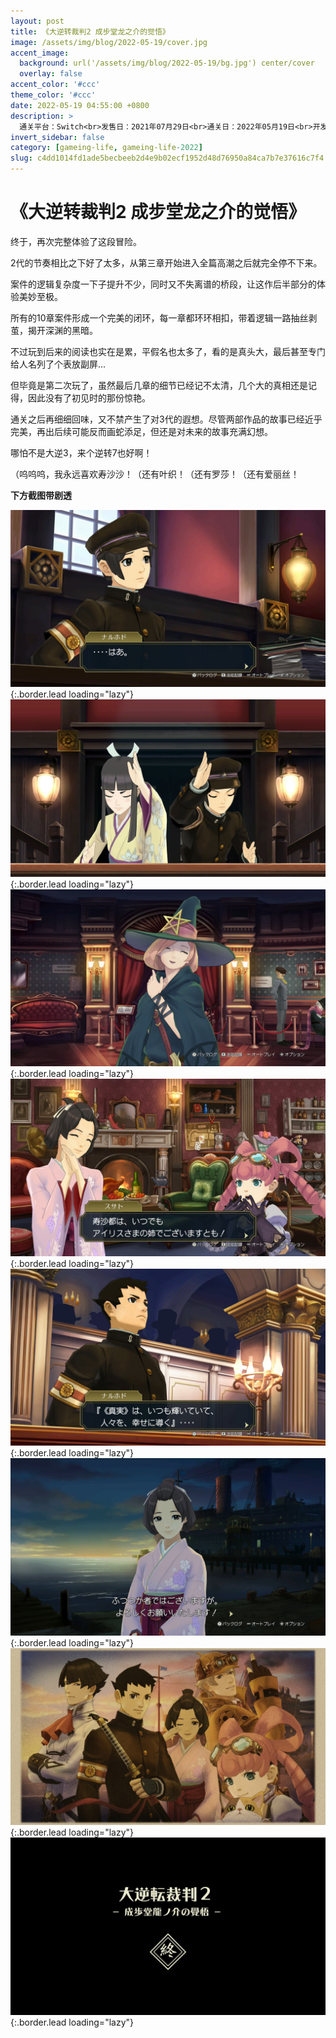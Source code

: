 ```yaml
---
layout: post
title: 《大逆转裁判2 成步堂龙之介的觉悟》
image: /assets/img/blog/2022-05-19/cover.jpg
accent_image: 
  background: url('/assets/img/blog/2022-05-19/bg.jpg') center/cover
  overlay: false
accent_color: '#ccc'
theme_color: '#ccc'
date: 2022-05-19 04:55:00 +0800
description: >
  通关平台：Switch<br>发售日：2021年07月29日<br>通关日：2022年05月19日<br>开发商：CAPCOM<br>发行商：CAPCOM
invert_sidebar: false
category: [gameing-life, gameing-life-2022]
slug: c4dd1014fd1ade5becbeeb2d4e9b02ecf1952d48d76950a84ca7b7e37616c7f4
---
```


# 《大逆转裁判2 成步堂龙之介的觉悟》

终于，再次完整体验了这段冒险。

2代的节奏相比之下好了太多，从第三章开始进入全篇高潮之后就完全停不下来。

案件的逻辑复杂度一下子提升不少，同时又不失离谱的桥段，让这作后半部分的体验美妙至极。

所有的10章案件形成一个完美的闭环，每一章都环环相扣，带着逻辑一路抽丝剥茧，揭开深渊的黑暗。

不过玩到后来的阅读也实在是累，平假名也太多了，看的是真头大，最后甚至专门给人名列了个表放副屏...

但毕竟是第二次玩了，虽然最后几章的细节已经记不太清，几个大的真相还是记得，因此没有了初见时的那份惊艳。

通关之后再细细回味，又不禁产生了对3代的遐想。尽管两部作品的故事已经近乎完美，再出后续可能反而画蛇添足，但还是对未来的故事充满幻想。

哪怕不是大逆3，来个逆转7也好啊！

（呜呜呜，我永远喜欢寿沙沙！（还有叶织！（还有罗莎！（还有爱丽丝！

**下方截图带剧透**

![](/assets/img/blog/2022-05-19/1.jpg){:.border.lead loading="lazy"}
![](/assets/img/blog/2022-05-19/2.jpg){:.border.lead loading="lazy"}
![](/assets/img/blog/2022-05-19/3.jpg){:.border.lead loading="lazy"}
![](/assets/img/blog/2022-05-19/4.jpg){:.border.lead loading="lazy"}
![](/assets/img/blog/2022-05-19/5.jpg){:.border.lead loading="lazy"}
![](/assets/img/blog/2022-05-19/6.jpg){:.border.lead loading="lazy"}
![](/assets/img/blog/2022-05-19/7.jpg){:.border.lead loading="lazy"}
![](/assets/img/blog/2022-05-19/8.jpg){:.border.lead loading="lazy"}

